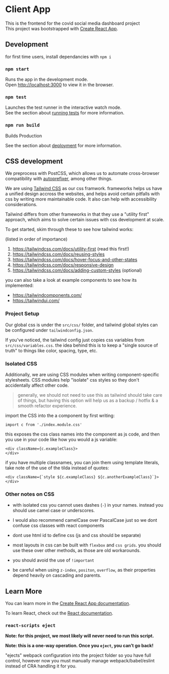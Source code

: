 # Client App

This is the frontend for the covid social media dashboard project\
This project was bootstrapped with [Create React App](https://github.com/facebook/create-react-app).

## Development

for first time users, install dependancies with `npm i`


### `npm start`

Runs the app in the development mode.\
Open [http://localhost:3000](http://localhost:3000) to view it in the browser.
<!-- 
The page will reload if you make edits.\
You will also see any lint errors in the console. -->

### `npm test`

Launches the test runner in the interactive watch mode.\
See the section about [running tests](https://facebook.github.io/create-react-app/docs/running-tests) for more information.

### `npm run build`

Builds Production

See the section about [deployment](https://facebook.github.io/create-react-app/docs/deployment) for more information.



## CSS development

We preprocess with PostCSS, which allows us to automate cross-browser compatibility with [autoprefixer](https://github.com/postcss/autoprefixer), among other things.

We are using [Tailwind CSS](https://tailwindcss.com/) as our css framwork. frameworks helps us have a unified design accross the websites, and helps avoid certain pitfalls with css by writing more maintainable code. It also can help with accessibility considerations.

Tailwind differs from other frameworks in that they use a "utility first" approach, which aims to solve certain issues with css development at scale. 
 
To get started, skim through these to see how tailwind works:

(listed in order of importance)

1. https://tailwindcss.com/docs/utility-first (read this first!)
2. https://tailwindcss.com/docs/reusing-styles 
3. https://tailwindcss.com/docs/hover-focus-and-other-states
4. https://tailwindcss.com/docs/responsive-design 
5. https://tailwindcss.com/docs/adding-custom-styles (optional)

you can also take a look at example components to see how its implemented:
- https://tailwindcomponents.com/
- https://tailwindui.com/


### Project Setup
Our global css is under the `src/css/` folder, and tailwind global styles can be configured under `tailwindconfig.json`.

If you've noticed, the tailwind config just copies css variables from `src/css/variables.css`. the idea behind this is to keep a "single source of truth" to things like color, spacing, type, etc.

### Isolated CSS

Additionally, we are using CSS modules when writing component-specific stylesheets. CSS modules help "isolate" css styles so they don't accidentally affect other code. 

>generally, we should not need to use this as tailwind should take care of things, but having this option will help us as a backup / hotfix & a smooth refactor experience. 


import the CSS into the a component by first writing:

```
import c from './index.module.css'
```

this exposes the css class names into the component as js code, and then you use in your code like how you would a js variable: 
```
<div className={c.exampleClass}>
</div>
```
if you have multiple classnames, you can join them using template literals, take note of the use of the tilda instead of quotes:

```
<div className={`style ${c.exampleClass} ${c.anotherExampleClass}`}> 
</div>
```

### Other notes on CSS
- with isolated css you cannot uses dashes (`-`) in your names. instead you should use camel case or underscores. 

- I would also recommend camelCase over PascalCase just so we dont confuse css classes with react components

- dont use html id to define css (js and css should be separate)

- most layouts in css can be built with `flexbox` and `css grids`. you should use these over other methods, as those are old workarounds. 

- you should avoid the use of `!important`

- be careful when using `z-index`, `positon`, `overflow`, as their properties depend heavily on cascading and parents.  

## Learn More

You can learn more in the [Create React App documentation](https://facebook.github.io/create-react-app/docs/getting-started).

To learn React, check out the [React documentation](https://reactjs.org/).

### `react-scripts eject`

**Note: for this project, we most likely will never need to run this script.**

**Note: this is a one-way operation. Once you `eject`, you can’t go back!**

"ejects" webpack configuration into the project folder so you have full control, however now you must manually manage webpack/babel/eslint instead of CRA handling it for you. 
<!-- If you aren’t satisfied with the build tool and configuration choices, you can `eject` at any time. This command will remove the single build dependency from your project.

Instead, it will copy all the configuration files and the transitive dependencies (webpack, Babel, ESLint, etc) right into your project so you have full control over them. All of the commands except `eject` will still work, but they will point to the copied scripts so you can tweak them. At this point you’re on your own.

You don’t have to ever use `eject`. The curated feature set is suitable for small and middle deployments, and you shouldn’t feel obligated to use this feature. However we understand that this tool wouldn’t be useful if you couldn’t customize it when you are ready for it. -->




<!-- ### Code Splitting

This section has moved here: [https://facebook.github.io/create-react-app/docs/code-splitting](https://facebook.github.io/create-react-app/docs/code-splitting)

### Analyzing the Bundle Size

This section has moved here: [https://facebook.github.io/create-react-app/docs/analyzing-the-bundle-size](https://facebook.github.io/create-react-app/docs/analyzing-the-bundle-size)

### Making a Progressive Web App

This section has moved here: [https://facebook.github.io/create-react-app/docs/making-a-progressive-web-app](https://facebook.github.io/create-react-app/docs/making-a-progressive-web-app)

### Advanced Configuration

This section has moved here: [https://facebook.github.io/create-react-app/docs/advanced-configuration](https://facebook.github.io/create-react-app/docs/advanced-configuration)

### Deployment

This section has moved here: [https://facebook.github.io/create-react-app/docs/deployment](https://facebook.github.io/create-react-app/docs/deployment)

### `npm run build` fails to minify

This section has moved here: [https://facebook.github.io/create-react-app/docs/troubleshooting#npm-run-build-fails-to-minify](https://facebook.github.io/create-react-app/docs/troubleshooting#npm-run-build-fails-to-minify) -->
